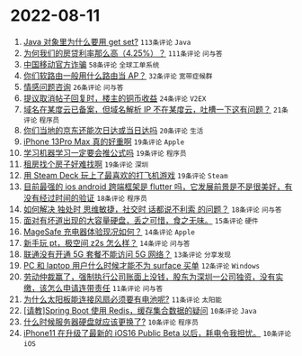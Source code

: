 # 2022-08-11

1. [Java 对象里为什么要用 get set?](https://www.v2ex.com/t/872064) `113条评论` `Java`
1. [为何我们的房贷利率那么高（4.25%）？](https://www.v2ex.com/t/872081) `111条评论` `问与答`
1. [中国移动官方诈骗](https://www.v2ex.com/t/872095) `58条评论` `全球工单系统`
1. [你们软路由一般用什么路由当 AP？](https://www.v2ex.com/t/872108) `32条评论` `宽带症候群`
1. [情感问题咨询](https://www.v2ex.com/t/872100) `26条评论` `问与答`
1. [提议取消帖子回复时，楼主的铜币收益](https://www.v2ex.com/t/872098) `24条评论` `V2EX`
1. [域名在某度云已备案，但域名解析 IP 不在某度云，吐槽一下这有问题？](https://www.v2ex.com/t/872113) `21条评论` `程序员`
1. [你们当地的京东还能次日达或当日达吗](https://www.v2ex.com/t/872126) `20条评论` `生活`
1. [iPhone 13Pro Max 真的好重啊](https://www.v2ex.com/t/872123) `19条评论` `Apple`
1. [学习机器学习一定要会推公式吗](https://www.v2ex.com/t/872116) `19条评论` `程序员`
1. [租房找个房子好难找啊](https://www.v2ex.com/t/872076) `19条评论` `深圳`
1. [用 Steam Deck 玩上了最喜欢的打飞机游戏](https://www.v2ex.com/t/872063) `19条评论` `Steam`
1. [目前最强的 ios android 跨端框架是 flutter 吗，它发展前景是不是很美好，有没有经过时间的验证](https://www.v2ex.com/t/872077) `18条评论` `程序员`
1. [如何解决 独处时 思维敏捷，社交时 话都说不利索 的问题？](https://www.v2ex.com/t/872072) `18条评论` `问与答`
1. [面对有坏道出现的大容量硬盘，丢之可惜，食之无味。](https://www.v2ex.com/t/872073) `15条评论` `硬件`
1. [MageSafe 充电器体验现况如何？](https://www.v2ex.com/t/872089) `14条评论` `Apple`
1. [新手玩 pt，极空间 z2s 怎么样？](https://www.v2ex.com/t/872087) `14条评论` `问与答`
1. [联通没有开通 5G 套餐不能访问 5G 网络？](https://www.v2ex.com/t/872070) `13条评论` `分享发现`
1. [PC 和 laptop 用户什么时候才能不为 surface 买单](https://www.v2ex.com/t/872078) `12条评论` `Windows`
1. [劳动仲裁赢了，强制执行公司账面上没钱，股东为深圳一公司独资，没有实缴，该怎么申请连带责任](https://www.v2ex.com/t/872112) `11条评论` `问与答`
1. [为什么太阳板能连接风扇必须要有电池呢?](https://www.v2ex.com/t/872080) `11条评论` `太阳能`
1. [[请教]Spring Boot 使用 Redis，缓存集合数据的疑问](https://www.v2ex.com/t/872090) `10条评论` `Java`
1. [什么时候服务器硬盘就应该更换了?](https://www.v2ex.com/t/872084) `10条评论` `程序员`
1. [iPhone11 在升级了最新的 iOS16 Public Beta 以后，耗电令我担忧。](https://www.v2ex.com/t/872075) `10条评论` `iOS`
